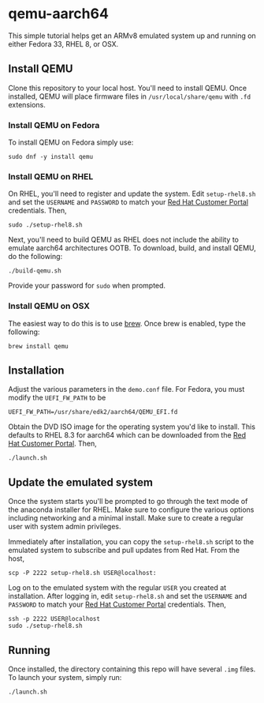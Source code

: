 # qemu-aarch64
This simple tutorial helps get an ARMv8 emulated system up and
running on either Fedora 33, RHEL 8, or OSX.

## Install QEMU
Clone this repository to your local host. You'll need to install
QEMU. Once installed, QEMU will place firmware files in
`/usr/local/share/qemu` with `.fd` extensions.

### Install QEMU on Fedora
To install QEMU on Fedora simply use:

    sudo dnf -y install qemu

### Install QEMU on RHEL
On RHEL, you'll need to register and update the system. Edit
`setup-rhel8.sh` and set the `USERNAME` and `PASSWORD` to match
your [Red Hat Customer Portal](https://access.redhat.com) credentials.
Then,

    sudo ./setup-rhel8.sh

Next, you'll need to build QEMU as RHEL does not include the ability
to emulate aarch64 architectures OOTB. To download, build, and
install QEMU, do the following:

    ./build-qemu.sh

Provide your password for `sudo` when prompted.

### Install QEMU on OSX
The easiest way to do this is to use [brew](https://brew.sh). Once
brew is enabled, type the following:

    brew install qemu

## Installation
Adjust the various parameters in the `demo.conf` file. For Fedora,
you must modify the `UEFI_FW_PATH` to be

    UEFI_FW_PATH=/usr/share/edk2/aarch64/QEMU_EFI.fd

Obtain the DVD ISO image for the operating system you'd like to
install. This defaults to RHEL 8.3 for aarch64 which can be downloaded
from the [Red Hat Customer Portal](https://access.redhat.com/downloads/content/419/ver=/rhel---8/8.3/aarch64/product-software). Then,

    ./launch.sh

## Update the emulated system
Once the system starts you'll be prompted to go through the text
mode of the anaconda installer for RHEL. Make sure to configure the
various options including networking and a minimal install. Make
sure to create a regular user with system admin privileges.

Immediately after installation, you can copy the `setup-rhel8.sh`
script to the emulated system to subscribe and pull updates from
Red Hat. From the host,

    scp -P 2222 setup-rhel8.sh USER@localhost:

Log on to the emulated system with the regular `USER` you created
at installation. After logging in, edit `setup-rhel8.sh` and set
the `USERNAME` and `PASSWORD` to match your
[Red Hat Customer Portal](https://access.redhat.com) credentials.
Then,

    ssh -p 2222 USER@localhost
    sudo ./setup-rhel8.sh

## Running
Once installed, the directory containing this repo will have several
`.img` files. To launch your system, simply run:

    ./launch.sh

